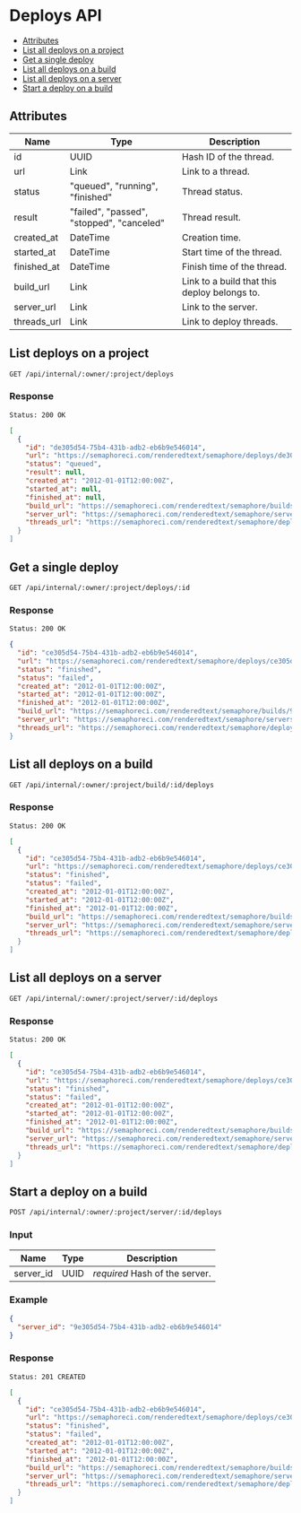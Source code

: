 # Deploys API

- [Attributes](#attributes)
- [List all deploys on a project](#list-deploys-on-a-project)
- [Get a single deploy](#get-a-single-deploy)
- [List all deploys on a build](#list-all-deploys-on-a-build)
- [List all deploys on a server](#list-all-deploys-on-a-server)
- [Start a deploy on a build](#start-a-deploy-on-a-build)

## Attributes

Name          | Type                                      | Description
------------- | ------------------------------------------|------------------------
id            | UUID                                      | Hash ID of the thread.
url           | Link                                      | Link to a thread.
status        | "queued", "running", "finished"           | Thread status.
result        | "failed", "passed", "stopped", "canceled" | Thread result.
created_at    | DateTime                                  | Creation time.
started_at    | DateTime                                  | Start time of the thread.
finished_at   | DateTime                                  | Finish time of the thread.
build_url     | Link                                      | Link to a build that this deploy belongs to.
server_url    | Link                                      | Link to the server.
threads_url   | Link                                      | Link to deploy threads.

## List deploys on a project

```
GET /api/internal/:owner/:project/deploys
```

### Response

`Status: 200 OK`

```json
[
  {
    "id": "de305d54-75b4-431b-adb2-eb6b9e546014",
    "url": "https://semaphoreci.com/renderedtext/semaphore/deploys/de305d54-75b4-431b-adb2-eb6b9e546014",
    "status": "queued",
    "result": null,
    "created_at": "2012-01-01T12:00:00Z",
    "started_at": null,
    "finished_at": null,
    "build_url": "https://semaphoreci.com/renderedtext/semaphore/builds/9e305d54-75b4-431b-adb2-eb6b9e546014",
    "server_url": "https://semaphoreci.com/renderedtext/semaphore/servers/9e305d54-75b4-431b-adb2-eb6b9e546014",
    "threads_url": "https://semaphoreci.com/renderedtext/semaphore/deploys/de305d54-75b4-431b-adb2-eb6b9e546014/threads
  }
]
```

## Get a single deploy

```
GET /api/internal/:owner/:project/deploys/:id
```

### Response

`Status: 200 OK`

``` json
{
  "id": "ce305d54-75b4-431b-adb2-eb6b9e546014",
  "url": "https://semaphoreci.com/renderedtext/semaphore/deploys/ce305d54-75b4-431b-adb2-eb6b9e546014",
  "status": "finished",
  "status": "failed",
  "created_at": "2012-01-01T12:00:00Z",
  "started_at": "2012-01-01T12:00:00Z",
  "finished_at": "2012-01-01T12:00:00Z",
  "build_url": "https://semaphoreci.com/renderedtext/semaphore/builds/9e305d54-75b4-431b-adb2-eb6b9e546014",
  "server_url": "https://semaphoreci.com/renderedtext/semaphore/servers/9e305d54-75b4-431b-adb2-eb6b9e546014",
  "threads_url": "https://semaphoreci.com/renderedtext/semaphore/deploys/de305d54-75b4-431b-adb2-eb6b9e546014/threads
}
```

## List all deploys on a build

```
GET /api/internal/:owner/:project/build/:id/deploys
```

### Response

`Status: 200 OK`

```json
[
  {
    "id": "ce305d54-75b4-431b-adb2-eb6b9e546014",
    "url": "https://semaphoreci.com/renderedtext/semaphore/deploys/ce305d54-75b4-431b-adb2-eb6b9e546014",
    "status": "finished",
    "status": "failed",
    "created_at": "2012-01-01T12:00:00Z",
    "started_at": "2012-01-01T12:00:00Z",
    "finished_at": "2012-01-01T12:00:00Z",
    "build_url": "https://semaphoreci.com/renderedtext/semaphore/builds/9e305d54-75b4-431b-adb2-eb6b9e546014",
    "server_url": "https://semaphoreci.com/renderedtext/semaphore/servers/9e305d54-75b4-431b-adb2-eb6b9e546014",
    "threads_url": "https://semaphoreci.com/renderedtext/semaphore/deploys/de305d54-75b4-431b-adb2-eb6b9e546014/threads
  }
]
```

## List all deploys on a server

```
GET /api/internal/:owner/:project/server/:id/deploys
```

### Response

`Status: 200 OK`

```json
[
  {
    "id": "ce305d54-75b4-431b-adb2-eb6b9e546014",
    "url": "https://semaphoreci.com/renderedtext/semaphore/deploys/ce305d54-75b4-431b-adb2-eb6b9e546014",
    "status": "finished",
    "status": "failed",
    "created_at": "2012-01-01T12:00:00Z",
    "started_at": "2012-01-01T12:00:00Z",
    "finished_at": "2012-01-01T12:00:00Z",
    "build_url": "https://semaphoreci.com/renderedtext/semaphore/builds/9e305d54-75b4-431b-adb2-eb6b9e546014",
    "server_url": "https://semaphoreci.com/renderedtext/semaphore/servers/9e305d54-75b4-431b-adb2-eb6b9e546014",
    "threads_url": "https://semaphoreci.com/renderedtext/semaphore/deploys/de305d54-75b4-431b-adb2-eb6b9e546014/threads
  }
]
```

## Start a deploy on a build

```
POST /api/internal/:owner/:project/server/:id/deploys
```

### Input

Name          | Type   | Description
------------- | -------|------------------------
server_id     | UUID   | _required_ Hash of the server.

### Example

``` json
{
  "server_id": "9e305d54-75b4-431b-adb2-eb6b9e546014"
}
```

### Response

`Status: 201 CREATED`

```json
[
  {
    "id": "ce305d54-75b4-431b-adb2-eb6b9e546014",
    "url": "https://semaphoreci.com/renderedtext/semaphore/deploys/ce305d54-75b4-431b-adb2-eb6b9e546014",
    "status": "finished",
    "status": "failed",
    "created_at": "2012-01-01T12:00:00Z",
    "started_at": "2012-01-01T12:00:00Z",
    "finished_at": "2012-01-01T12:00:00Z",
    "build_url": "https://semaphoreci.com/renderedtext/semaphore/builds/9e305d54-75b4-431b-adb2-eb6b9e546014",
    "server_url": "https://semaphoreci.com/renderedtext/semaphore/servers/9e305d54-75b4-431b-adb2-eb6b9e546014",
    "threads_url": "https://semaphoreci.com/renderedtext/semaphore/deploys/de305d54-75b4-431b-adb2-eb6b9e546014/threads
  }
]
```
